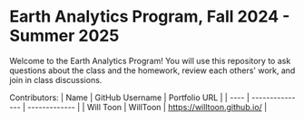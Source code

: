 # Earth Analytics Program, Fall 2024 - Summer 2025

Welcome to the Earth Analytics Program! You will use this repository to ask questions about the class and the homework, review each others' work, and join in class discussions.

Contributors:
| Name | GitHub Username | Portfolio URL |
| ---- | --------------- | ------------- |
| Will Toon | WillToon | https://willtoon.github.io/ |
